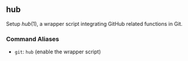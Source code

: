 ## hub

Setup *hub*(1), a wrapper script integrating GitHub related functions in Git.

### Command Aliases

- `git`: `hub` (enable the wrapper script)
